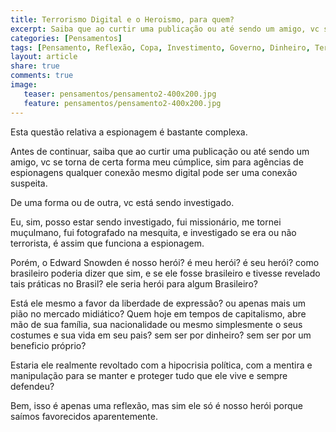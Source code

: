```yaml
---
title: Terrorismo Digital e o Heroismo, para quem?
excerpt: Saiba que ao curtir uma publicação ou até sendo um amigo, vc se torna de certa forma meu cúmplice, sim para agências de espionagens qualquer conexão mesmo digital pode ser uma conexão suspeita.
categories: [Pensamentos]
tags: [Pensamento, Reflexão, Copa, Investimento, Governo, Dinheiro, Terrorismo, Idealismo, Amigo, Curtir, Cumplicidade, Agência, Espionagen, Suspeito]
layout: article
share: true
comments: true
image:
   teaser: pensamentos/pensamento2-400x200.jpg
   feature: pensamentos/pensamento2-400x200.jpg
---
```

Esta questão relativa a espionagem é bastante complexa.

Antes de continuar, saiba que ao curtir uma publicação ou até sendo um amigo, vc se torna de 
certa forma meu cúmplice, sim para agências de espionagens qualquer conexão mesmo digital pode 
ser uma conexão suspeita.

De uma forma ou de outra, vc está sendo investigado.

Eu, sim, posso estar sendo investigado, fui missionário, me tornei muçulmano, fui fotografado 
na mesquita, e investigado se era ou não terrorista, é assim que funciona a espionagem.

Porém, o Edward Snowden é nosso herói? é meu herói? é seu herói? como brasileiro poderia dizer 
que sim, e se ele fosse brasileiro e tivesse revelado tais práticas no Brasil? ele seria herói para algum Brasileiro?

Está ele mesmo a favor da liberdade de expressão? ou apenas mais um pião no mercado midiático? 
Quem hoje em tempos de capitalismo, abre mão de sua família, sua nacionalidade ou mesmo simplesmente o seus costumes e sua vida em seu pais? sem ser por dinheiro? sem ser por um beneficio próprio?

Estaria ele realmente revoltado com a hipocrisia política, com a mentira e manipulação para se 
manter e proteger tudo que ele vive e sempre defendeu?

Bem, isso é apenas uma reflexão, mas sim ele só é nosso herói porque saímos favorecidos 
aparentemente.
